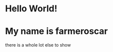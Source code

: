 # Hello World!


My name is farmeroscar <GITHUB-USERNAME>
=======
there is a whole lot else to show

